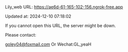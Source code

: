 Lily_web URL: https://ae6d-61-165-102-156.ngrok-free.app

Updated at: 2024-12-10 07:18:02

If you cannot open this URL, the server might be down.

Please contact: 

goley04@foxmail.com Or Wechat:GL_yeaH